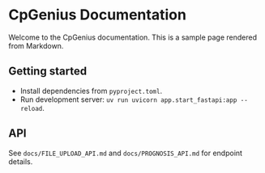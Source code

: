 # CpGenius Documentation

Welcome to the CpGenius documentation. This is a sample page rendered from Markdown.

## Getting started

- Install dependencies from `pyproject.toml`.
- Run development server: `uv run uvicorn app.start_fastapi:app --reload`.

## API

See `docs/FILE_UPLOAD_API.md` and `docs/PROGNOSIS_API.md` for endpoint details.
